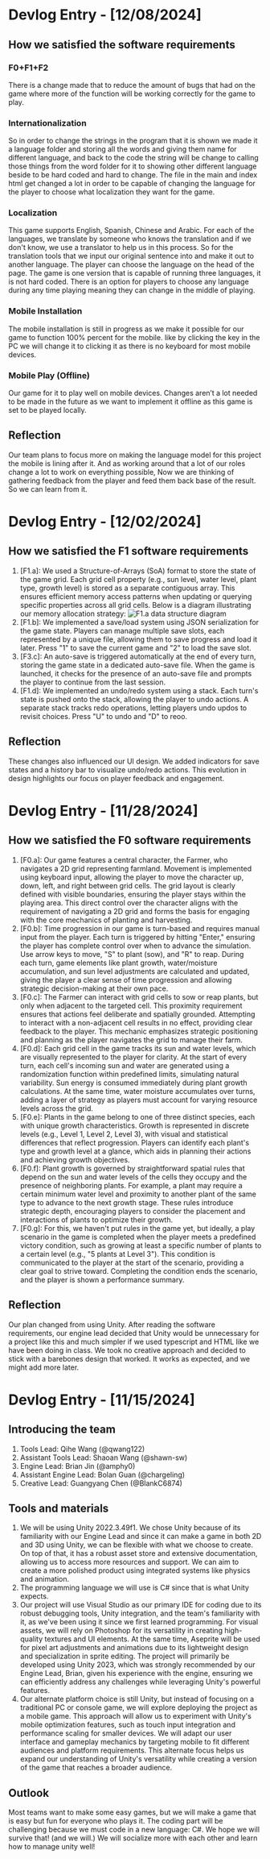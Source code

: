 # Devlog Entry - [12/08/2024]

## How we satisfied the software requirements

### F0+F1+F2

There is a change made that to reduce the amount of bugs that had on the game where more of the function will be working correctly for the game to play.

### Internationalization

So in order to change the strings in the program that it is shown we made it a language folder and storing all the words and giving them name for different language, and back to the code the string will be change to calling those things from the word folder for it to showing other different language beside to be hard coded and hard to change. The file in the main and index html get changed a lot in order to be capable of changing the language for the player to choose what localization they want for the game.

### Localization

This game supports English, Spanish, Chinese and Arabic. For each of the languages, we translate by someone who knows the translation and if we don't know, we use a translator to help us in this process. So for the translation tools that we input our original sentence into and make it out to another language. The player can choose the language on the head of the page. The game is one version that is capable of running three languages, it is not hard coded. There is an option for players to choose any language during any time playing meaning they can change in the middle of playing.

### Mobile Installation

The mobile installation is still in progress as we make it possible for our game to function 100% percent for the mobile. like by clicking the key in the PC we will change it to clicking it as there is no keyboard for most mobile devices.

### Mobile Play (Offline)

Our game for it to play well on mobile devices. Changes aren’t a lot needed to be made in the future as we want to implement it offline as this game is set to be played locally.

## Reflection

Our team plans to focus more on making the language model for this project the mobile is lining after it. And as working around that a lot of our roles change a lot to work on everything possible, Now we are thinking of gathering feedback from the player and feed them back base of the result. So we can learn from it.

# Devlog Entry - [12/02/2024]

## How we satisfied the F1 software requirements

1. [F1.a]: We used a Structure-of-Arrays (SoA) format to store the state of the game grid. Each grid cell property (e.g., sun level, water level, plant type, growth level) is stored as a separate contiguous array. This ensures efficient memory access patterns when updating or querying specific properties across all grid cells. Below is a diagram illustrating our memory allocation strategy: ![F1.a data structure diagram](./SoA_Grid_State.png)
2. [F1.b]: We implemented a save/load system using JSON serialization for the game state. Players can manage multiple save slots, each represented by a unique file, allowing them to save progress and load it later. Press "1" to save the current game and "2" to load the save slot.
3. [F3.c]: An auto-save is triggered automatically at the end of every turn, storing the game state in a dedicated auto-save file. When the game is launched, it checks for the presence of an auto-save file and prompts the player to continue from the last session.
4. [F1.d]: We implemented an undo/redo system using a stack. Each turn's state is pushed onto the stack, allowing the player to undo actions. A separate stack tracks redo operations, letting players undo updos to revisit choices. Press "U" to undo and "D" to reoo.

## Reflection

These changes also influenced our UI design. We added indicators for save states and a history bar to visualize undo/redo actions. This evolution in design highlights our focus on player feedback and engagement.

# Devlog Entry - [11/28/2024]

## How we satisfied the F0 software requirements

1. [F0.a]: Our game features a central character, the Farmer, who navigates a 2D
   grid representing farmland. Movement is implemented using keyboard input,
   allowing the player to move the character up, down, left, and right between
   grid cells. The grid layout is clearly defined with visible boundaries,
   ensuring the player stays within the playing area. This direct control over
   the character aligns with the requirement of navigating a 2D grid and forms
   the basis for engaging with the core mechanics of planting and harvesting.
2. [F0.b]: Time progression in our game is turn-based and requires manual input
   from the player. Each turn is triggered by hitting "Enter," ensuring the
   player has complete control over when to advance the simulation. Use arrow
   keys to move, "S" to plant (sow), and "R" to reap. During each turn, game
   elements like plant growth, water/moisture accumulation, and sun level
   adjustments are calculated and updated, giving the player a clear sense of
   time progression and allowing strategic decision-making at their own pace.
3. [F0.c]: The Farmer can interact with grid cells to sow or reap plants, but
   only when adjacent to the targeted cell. This proximity requirement ensures
   that actions feel deliberate and spatially grounded. Attempting to interact
   with a non-adjacent cell results in no effect, providing clear feedback to
   the player. This mechanic emphasizes strategic positioning and planning as
   the player navigates the grid to manage their farm.
4. [F0.d]: Each grid cell in the game tracks its sun and water levels, which are
   visually represented to the player for clarity. At the start of every turn,
   each cell's incoming sun and water are generated using a randomization
   function within predefined limits, simulating natural variability. Sun energy
   is consumed immediately during plant growth calculations. At the same time,
   water moisture accumulates over turns, adding a layer of strategy as players
   must account for varying resource levels across the grid.
5. [F0.e]: Plants in the game belong to one of three distinct species, each with
   unique growth characteristics. Growth is represented in discrete levels
   (e.g., Level 1, Level 2, Level 3), with visual and statistical differences
   that reflect progression. Players can identify each plant's type and growth
   level at a glance, which aids in planning their actions and achieving growth
   objectives.
6. [F0.f]: Plant growth is governed by straightforward spatial rules that depend
   on the sun and water levels of the cells they occupy and the presence of
   neighboring plants. For example, a plant may require a certain minimum water
   level and proximity to another plant of the same type to advance to the next
   growth stage. These rules introduce strategic depth, encouraging players to
   consider the placement and interactions of plants to optimize their growth.
7. [F0.g]: For this, we haven't put rules in the game yet, but ideally, a play
   scenario in the game is completed when the player meets a predefined victory
   condition, such as growing at least a specific number of plants to a certain
   level (e.g., "5 plants at Level 3"). This condition is communicated to the
   player at the start of the scenario, providing a clear goal to strive toward.
   Completing the condition ends the scenario, and the player is shown a
   performance summary.

## Reflection

Our plan changed from using Unity. After reading the software requirements, our
engine lead decided that Unity would be unnecessary for a project like this and
much simpler if we used typescript and HTML like we have been doing in class. We
took no creative approach and decided to stick with a barebones design that
worked. It works as expected, and we might add more later.

# Devlog Entry - [11/15/2024]

## Introducing the team

1. Tools Lead: Qihe Wang (@qwang122)
2. Assistant Tools Lead: Shaoan Wang (@shawn-sw)
3. Engine Lead: Brian Jin (@amphy0)
4. Assistant Engine Lead: Bolan Guan (@chargeling)
5. Creative Lead: Guangyang Chen (@BlankC6874)

## Tools and materials

1. We will be using Unity 2022.3.49f1. We chose Unity because of its familiarity
   with our Engine Lead and since it can make a game in both 2D and 3D using
   Unity, we can be flexible with what we choose to create. On top of that, it
   has a robust asset store and extensive documentation, allowing us to access
   more resources and support. We can aim to create a more polished product
   using integrated systems like physics and animation.
2. The programming language we will use is C# since that is what Unity expects.
3. Our project will use Visual Studio as our primary IDE for coding due to its
   robust debugging tools, Unity integration, and the team's familiarity with
   it, as we've been using it since we first learned programming. For visual
   assets, we will rely on Photoshop for its versatility in creating
   high-quality textures and UI elements. At the same time, Aseprite will be
   used for pixel art adjustments and animations due to its lightweight design
   and specialization in sprite editing. The project will primarily be developed
   using Unity 2023, which was strongly recommended by our Engine Lead, Brian,
   given his experience with the engine, ensuring we can efficiently address any
   challenges while leveraging Unity's powerful features.
4. Our alternate platform choice is still Unity, but instead of focusing on a
   traditional PC or console game, we will explore deploying the project as a
   mobile game. This approach will allow us to experiment with Unity's mobile
   optimization features, such as touch input integration and performance
   scaling for smaller devices. We will adapt our user interface and gameplay
   mechanics by targeting mobile to fit different audiences and platform
   requirements. This alternate focus helps us expand our understanding of
   Unity's versatility while creating a version of the game that reaches a
   broader audience.

## Outlook

Most teams want to make some easy games, but we will make a game that is easy
but fun for everyone who plays it. The coding part will be challenging because
we must code in a new language: C#. We hope we will survive that! (and we will.)
We will socialize more with each other and learn how to manage unity well!
